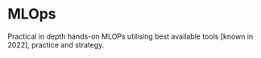 # MLOps
Practical in depth hands-on MLOPs utilising best available tools [known in 2022], practice and strategy.
